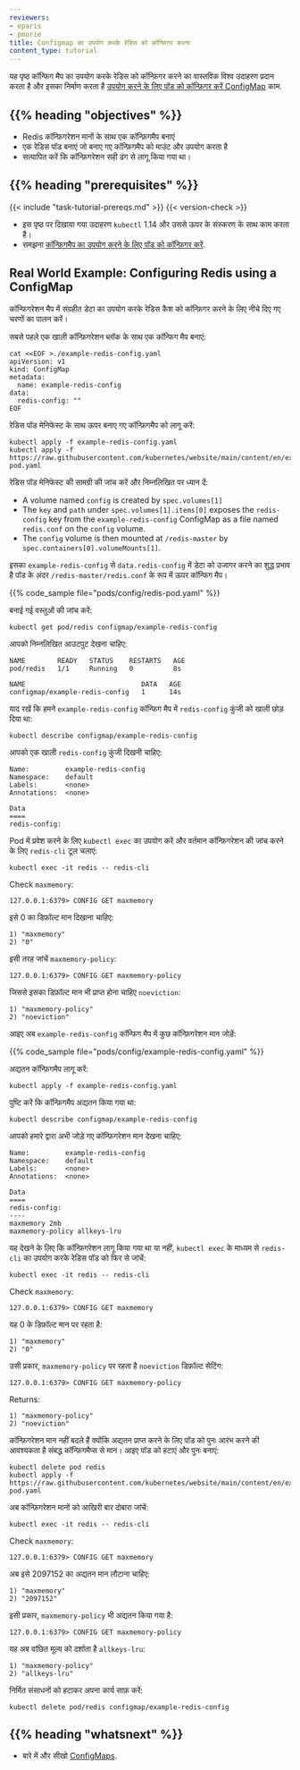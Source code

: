 ```yaml
---
reviewers:
- eparis
- pmorie
title: Configmap का उपयोग करके रेडिस को कॉन्फ़िगर करना
content_type: tutorial
---
```


<!-- overview -->

यह पृष्ठ कॉन्फिग मैप का उपयोग करके रेडिस को कॉन्फ़िगर करने का वास्तविक विश्व उदाहरण प्रदान करता है और इसका निर्माण करता है [उपयोग करने के लिए पॉड को कॉन्फ़िगर करें ConfigMap](/docs/tasks/configure-pod-container/configure-pod-configmap/) काम. 



## {{% heading "objectives" %}}


* Redis कॉन्फ़िगरेशन मानों के साथ एक कॉन्फ़िगमैप बनाएं
* एक रेडिस पॉड बनाएं जो बनाए गए कॉन्फ़िगमैप को माउंट और उपयोग करता है
* सत्यापित करें कि कॉन्फ़िगरेशन सही ढंग से लागू किया गया था।



## {{% heading "prerequisites" %}}


{{< include "task-tutorial-prereqs.md" >}} {{< version-check >}}

* इस पृष्ठ पर दिखाया गया उदाहरण `kubectl` 1.14 और उससे ऊपर के संस्करण के साथ काम करता है।
* समझना [कॉन्फ़िगमैप का उपयोग करने के लिए पॉड को कॉन्फ़िगर करें](/docs/tasks/configure-pod-container/configure-pod-configmap/).



<!-- lessoncontent -->


## Real World Example: Configuring Redis using a ConfigMap

कॉन्फिगरेशन मैप में संग्रहीत डेटा का उपयोग करके रेडिस कैश को कॉन्फ़िगर करने के लिए नीचे दिए गए चरणों का पालन करें।

सबसे पहले एक खाली कॉन्फ़िगरेशन ब्लॉक के साथ एक कॉन्फिग मैप बनाएं:

```shell
cat <<EOF >./example-redis-config.yaml
apiVersion: v1
kind: ConfigMap
metadata:
  name: example-redis-config
data:
  redis-config: ""
EOF
```

रेडिस पॉड मेनिफेस्ट के साथ ऊपर बनाए गए कॉन्फ़िगमैप को लागू करें:

```shell
kubectl apply -f example-redis-config.yaml
kubectl apply -f https://raw.githubusercontent.com/kubernetes/website/main/content/en/examples/pods/config/redis-pod.yaml
```

रेडिस पॉड मेनिफेस्ट की सामग्री की जांच करें और निम्नलिखित पर ध्यान दें:

* A volume named `config` is created by `spec.volumes[1]`
* The `key` and `path` under `spec.volumes[1].items[0]` exposes the `redis-config` key from the 
  `example-redis-config` ConfigMap as a file named `redis.conf` on the `config` volume.
* The `config` volume is then mounted at `/redis-master` by `spec.containers[0].volumeMounts[1]`.

इसका `example-redis-config` से `data.redis-config` में डेटा को उजागर करने का शुद्ध प्रभाव है
पॉड के अंदर `/redis-master/redis.conf` के रूप में ऊपर कॉन्फिग मैप।

{{% code_sample file="pods/config/redis-pod.yaml" %}}

बनाई गई वस्तुओं की जांच करें:

```shell
kubectl get pod/redis configmap/example-redis-config 
```

आपको निम्नलिखित आउटपुट देखना चाहिए:

```
NAME        READY   STATUS    RESTARTS   AGE
pod/redis   1/1     Running   0          8s

NAME                             DATA   AGE
configmap/example-redis-config   1      14s
```

याद रखें कि हमने `example-redis-config` कॉन्फिग मैप में `redis-config` कुंजी को खाली छोड़ दिया था:

```shell
kubectl describe configmap/example-redis-config
```

आपको एक खाली `redis-config` कुंजी दिखनी चाहिए:

```shell
Name:         example-redis-config
Namespace:    default
Labels:       <none>
Annotations:  <none>

Data
====
redis-config:
```

Pod में प्रवेश करने के लिए `kubectl exec` का उपयोग करें और वर्तमान कॉन्फ़िगरेशन की जांच करने के लिए `redis-cli` टूल चलाएं:

```shell
kubectl exec -it redis -- redis-cli
```

Check `maxmemory`:

```shell
127.0.0.1:6379> CONFIG GET maxmemory
```

इसे 0 का डिफ़ॉल्ट मान दिखाना चाहिए:

```shell
1) "maxmemory"
2) "0"
```

इसी तरह जांचें `maxmemory-policy`:

```shell
127.0.0.1:6379> CONFIG GET maxmemory-policy
```

जिससे इसका डिफ़ॉल्ट मान भी प्राप्त होना चाहिए `noeviction`:

```shell
1) "maxmemory-policy"
2) "noeviction"
```

आइए अब `example-redis-config` कॉन्फिग मैप में कुछ कॉन्फ़िगरेशन मान जोड़ें:

{{% code_sample file="pods/config/example-redis-config.yaml" %}}

अद्यतन कॉन्फ़िगमैप लागू करें:

```shell
kubectl apply -f example-redis-config.yaml
```

पुष्टि करें कि कॉन्फ़िगमैप अद्यतन किया गया था:

```shell
kubectl describe configmap/example-redis-config
```

आपको हमारे द्वारा अभी जोड़े गए कॉन्फ़िगरेशन मान देखना चाहिए:

```shell
Name:         example-redis-config
Namespace:    default
Labels:       <none>
Annotations:  <none>

Data
====
redis-config:
----
maxmemory 2mb
maxmemory-policy allkeys-lru
```

यह देखने के लिए कि कॉन्फ़िगरेशन लागू किया गया था या नहीं, `kubectl exec` के माध्यम से `redis-cli` का उपयोग करके रेडिस पॉड को फिर से जांचें:

```shell
kubectl exec -it redis -- redis-cli
```

Check `maxmemory`:

```shell
127.0.0.1:6379> CONFIG GET maxmemory
```

यह 0 के डिफ़ॉल्ट मान पर रहता है:

```shell
1) "maxmemory"
2) "0"
```

उसी प्रकार, `maxmemory-policy` पर रहता है `noeviction` डिफ़ॉल्ट सेटिंग:

```shell
127.0.0.1:6379> CONFIG GET maxmemory-policy
```

Returns:

```shell
1) "maxmemory-policy"
2) "noeviction"
```

कॉन्फ़िगरेशन मान नहीं बदले हैं क्योंकि अद्यतन प्राप्त करने के लिए पॉड को पुनः आरंभ करने की आवश्यकता है
संबद्ध कॉन्फ़िगमैप्स से मान। आइए पॉड को हटाएं और पुनः बनाएं:

```shell
kubectl delete pod redis
kubectl apply -f https://raw.githubusercontent.com/kubernetes/website/main/content/en/examples/pods/config/redis-pod.yaml
```

अब कॉन्फ़िगरेशन मानों को आखिरी बार दोबारा जांचें:

```shell
kubectl exec -it redis -- redis-cli
```

Check `maxmemory`:

```shell
127.0.0.1:6379> CONFIG GET maxmemory
```

अब इसे 2097152 का अद्यतन मान लौटाना चाहिए:

```shell
1) "maxmemory"
2) "2097152"
```

इसी प्रकार, `maxmemory-policy` भी अद्यतन किया गया है:

```shell
127.0.0.1:6379> CONFIG GET maxmemory-policy
```

यह अब वांछित मूल्य को दर्शाता है `allkeys-lru`:

```shell
1) "maxmemory-policy"
2) "allkeys-lru"
```

निर्मित संसाधनों को हटाकर अपना कार्य साफ़ करें:

```shell
kubectl delete pod/redis configmap/example-redis-config
```

## {{% heading "whatsnext" %}}


* बारे में और सीखो [ConfigMaps](/docs/tasks/configure-pod-container/configure-pod-configmap/).
